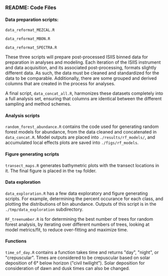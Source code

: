 ### README: Code Files

#### Data preparation scripts:
`data_reformat_MEZCAL.R` 

`data_reformat_MBON.R` 

`data_reformat_SPECTRA.R`

These three scripts will prepare post-processed ISIIS binned data for preparation in analyses and modeling.
Each iteration of the ISIIS instrument and data acquisition, and its associated post-processing, formats slightly different data. As such, the data must be cleaned and standardized for the data to be comparable.
Additionally, there are some grouped and derived columns that are created in the process for analyses. 

A final script, `data_concat_all.R`, harmonizes these datasets completely into a full analysis set, ensuring that columns are identical between the different sampling and method schemes.  

#### Analysis scripts 

`random_forest_abundance.R` contains the code used for generating random forest models for abundance, from the data cleaned and concatenated in `data_concat.R`. Model outputs are placed into `./results/rf_models/`, and accumulated local effects plots are saved into `./figs/rf_models`. 


#### Figure generating scripts
`transect_maps.R` generates bathymetric plots with the transect locations in it. The final figure is placed in the `tmp` folder. 

#### Data exploration
`data_exploration.R` has a few data exploratory and figure generating scripts. For example, determining the percent occurance for each class, and plotting the distributions of bin abundance. Outputs of this script is in the `./tmp/data_exploration` subdirectory. 

`RF_treenumber.R` is for determining the best number of trees for random forest analysis, by iterating over different numbers of trees, looking at model metrics/fit,  to reduce over-fitting and maximize time. 

#### Functions
`time_of_day.R` contains a function takes time and returns "day", "night", or "crepuscular". Times are considered to be crepuscular based on solar deposition of 6° below horizon ("civil twilight"). Solar deposition for consideration of dawn and dusk times can also be changed. 


